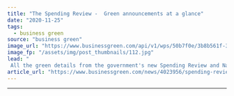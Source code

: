 ```yaml
---
title: "The Spending Review -  Green announcements at a glance"
date: "2020-11-25"
tags: 
  - business green
source: "business green"
image_url: "https://www.businessgreen.com/api/v1/wps/50b7f0e/3b8b561f-3892-4a72-9e6d-889256d275fa/4/SUNAK-Rishi-251120-C-HM-Treasury-Flickr-CC-BY-NC-ND-2-0-roi-1-185x114.jpg"
image_fp: "/assets/img/post_thumbnails/112.jpg"
lead: "
 All the green details from the government's new Spending Review and National Infrastructure Strategy ..."
article_url: "https://www.businessgreen.com/news/4023956/spending-review-green-announcements-glance"
---
```


---

